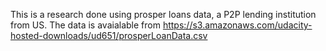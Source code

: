 This is a research done using prosper loans data, a P2P lending institution from US. The data is avaialable from https://s3.amazonaws.com/udacity-hosted-downloads/ud651/prosperLoanData.csv
